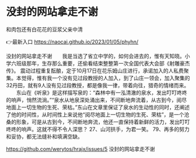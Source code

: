 # 没封的网站拿走不谢
和肉包还有白花花的豆浆父亲中清

👉最新入口 https://naocai.github.io/2023/01/05/phyhn/

没封的网站拿走不谢　　我是当选了省立中学的，如何会进去的，惟有天知晓。小学六班级那年，生存那么重要，还偷看结束整整第一次全国代表大会部《射雕豪杰传》。
震动过程重复酝酿，定于10月17日在花乐姆山庄进行，承诺加入的人私费聚集。本觉得，惟有我一个没有见过段教授的人加入，到了山庄一领会，加入聚集的32丹田，就有9人没有见过段教授，都是像我一律，带着向往，猎奇的情绪而来。
　　东山在《听泉》是这样描写泉的：“森林中有一泓清澈的泉水，发出叮叮咚咚的响声，悄然流淌。”“泉水从地泉深处涌出来，不间断地奔流着，从古到今，阅尽地面上一切生物的生死、荣枯。”东山在文章里保证了泉水的生动性的同时，还阐述了他的时间性，从时间性上来说他“阅尽地面上一切生物的生死、荣枯”，是一个沧桑的形象，可是从古到今，不间断地奔流，他还一直保持着新鲜的活力，发出叮叮咚咚的响声。这就不得不令人深思？
27、山河拱手，为君一笑。
	79、再多的努力和妥协，都无法缝补和填满空缺。

https://github.com/werytos/hrajx/issues/5
没封的网站拿走不谢
